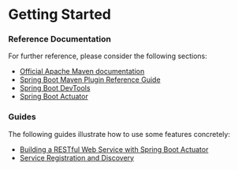 # Getting Started

### Reference Documentation
For further reference, please consider the following sections:

* [Official Apache Maven documentation](https://maven.apache.org/guides/index.html)
* [Spring Boot Maven Plugin Reference Guide](https://docs.spring.io/spring-boot/docs/2.2.6.RELEASE/maven-plugin/)
* [Spring Boot DevTools](https://docs.spring.io/spring-boot/docs/2.2.6.RELEASE/reference/htmlsingle/#using-boot-devtools)
* [Spring Boot Actuator](https://docs.spring.io/spring-boot/docs/2.2.6.RELEASE/reference/htmlsingle/#production-ready)

### Guides
The following guides illustrate how to use some features concretely:

* [Building a RESTful Web Service with Spring Boot Actuator](https://spring.io/guides/gs/actuator-service/)
* [Service Registration and Discovery](https://spring.io/guides/gs/service-registration-and-discovery/)

